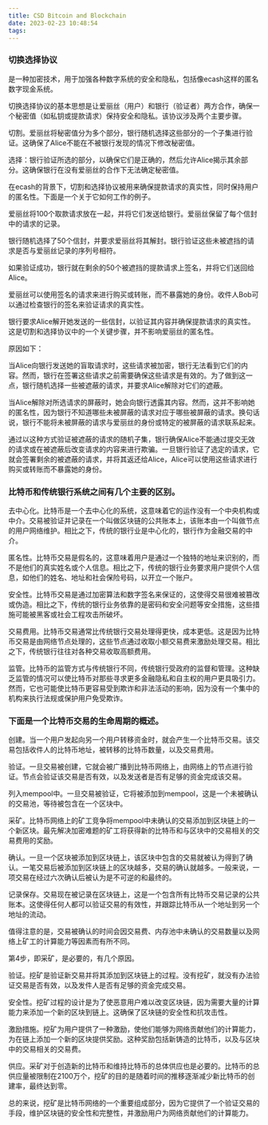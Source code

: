 ```yaml
---
title: CSD Bitcoin and Blockchain
date: 2023-02-23 10:48:54
tags:
---
```


### 切换选择协议

是一种加密技术，用于加强各种数字系统的安全和隐私，包括像ecash这样的匿名数字现金系统。

切换选择协议的基本思想是让爱丽丝（用户）和银行（验证者）两方合作，确保一个秘密值（如私钥或提款请求）保持安全和隐私。该协议涉及两个主要步骤。

切割。爱丽丝将秘密值分为多个部分，银行随机选择这些部分的一个子集进行验证。这确保了Alice不能在不被银行发现的情况下修改秘密值。

选择：银行验证所选的部分，以确保它们是正确的，然后允许Alice揭示其余部分。这确保银行在没有爱丽丝的合作下无法确定秘密值。

在ecash的背景下，切割和选择协议被用来确保提款请求的真实性，同时保持用户的匿名性。下面是一个关于它如何工作的例子。

爱丽丝将100个取款请求放在一起，并将它们发送给银行。爱丽丝保留了每个信封中的请求的记录。

银行随机选择了50个信封，并要求爱丽丝将其解封。银行验证这些未被遮挡的请求是否与爱丽丝记录的序列号相符。

如果验证成功，银行就在剩余的50个被遮挡的提款请求上签名，并将它们送回给Alice。

爱丽丝可以使用签名的请求来进行购买或转账，而不暴露她的身份。收件人Bob可以通过检查银行的签名来验证请求的真实性。

银行要求Alice解开她发送的一些信封，以验证其内容并确保提款请求的真实性。这是切割和选择协议中的一个关键步骤，并不影响爱丽丝的匿名性。

原因如下：

当Alice向银行发送她的盲取请求时，这些请求被加密，银行无法看到它们的内容。然而，银行在签署这些请求之前需要确保这些请求是有效的。为了做到这一点，银行随机选择一些被遮蔽的请求，并要求Alice解除对它们的遮蔽。

当Alice解除对所选请求的屏蔽时，她会向银行透露其内容。然而，这并不影响她的匿名性，因为银行不知道哪些未被屏蔽的请求对应于哪些被屏蔽的请求。换句话说，银行不能将未被屏蔽的请求与爱丽丝的身份或特定的被屏蔽的请求联系起来。

通过以这种方式验证被遮蔽的请求的随机子集，银行确保Alice不能通过提交无效的请求或在被遮蔽后改变请求的内容来进行欺骗。一旦银行验证了选定的请求，它就会签署剩余的被遮蔽的请求，并将其返还给Alice，Alice可以使用这些请求进行购买或转账而不暴露她的身份。



### 比特币和传统银行系统之间有几个主要的区别。

去中心化。比特币是一个去中心化的系统，这意味着它的运作没有一个中央机构或中介。交易被验证并记录在一个叫做区块链的公共账本上，该账本由一个叫做节点的用户网络维护。相比之下，传统的银行业是中心化的，银行作为金融交易的中介。

匿名性。比特币交易是假名的，这意味着用户是通过一个独特的地址来识别的，而不是他们的真实姓名或个人信息。相比之下，传统的银行业务要求用户提供个人信息，如他们的姓名、地址和社会保险号码，以开立一个账户。

安全性。比特币交易是通过加密算法和数字签名来保证的，这使得交易很难被篡改或伪造。相比之下，传统的银行业务依靠的是密码和安全问题等安全措施，这些措施可能被黑客或社会工程攻击所破坏。

交易费用。比特币交易通常比传统银行交易处理得更快，成本更低。这是因为比特币交易是由网络节点处理的，这些节点通过收取小额交易费来激励处理交易。相比之下，传统银行往往对各种交易收取高额费用。

监管。比特币的监管方式与传统银行不同，传统银行受政府的监督和管理。这种缺乏监管的情况可以使比特币对那些寻求更多金融隐私和自主权的用户更具吸引力。然而，它也可能使比特币更容易受到欺诈和非法活动的影响，因为没有一个集中的机构来执行法规或保护用户免受欺诈。



###  下面是一个比特币交易的生命周期的概述。

创建。当一个用户发起向另一个用户转移资金时，就会产生一个比特币交易。该交易包括收件人的比特币地址，被转移的比特币数量，以及交易费用。

验证。一旦交易被创建，它就会被广播到比特币网络上，由网络上的节点进行验证。节点会验证该交易是否有效，以及发送者是否有足够的资金完成该交易。

列入mempool中。一旦交易被验证，它将被添加到mempool，这是一个未被确认的交易池，等待被包含在一个区块中。

采矿。比特币网络上的矿工竞争将mempool中未确认的交易添加到区块链上的一个新区块。最先解决加密难题的矿工将获得新的比特币和与区块中的交易相关的交易费用的奖励。

确认。一旦一个区块被添加到区块链上，该区块中包含的交易就被认为得到了确认。一笔交易后被添加到区块链上的区块越多，交易的确认就越多。一般来说，一项交易在经过六次确认后被认为是不可逆的和最终的。

记录保存。交易现在被记录在区块链上，这是一个包含所有比特币交易记录的公共账本。这使得任何人都可以验证交易的有效性，并跟踪比特币从一个地址到另一个地址的流动。

值得注意的是，交易被确认的时间会因交易费、内存池中未确认的交易数量以及网络上矿工的计算能力等因素而有所不同。



第4步，即采矿，是必要的，有几个原因。

验证。挖矿是验证新交易并将其添加到区块链上的过程。没有挖矿，就没有办法验证交易是否有效，以及发件人是否有足够的资金完成交易。

安全性。挖矿过程的设计是为了使恶意用户难以改变区块链，因为需要大量的计算能力来添加一个新的区块到链上。这确保了区块链的安全性和抗攻击性。

激励措施。挖矿为用户提供了一种激励，使他们能够为网络贡献他们的计算能力，为在链上添加一个新的区块提供奖励。这种奖励包括新铸造的比特币，以及与区块中的交易相关的交易费。

供应。采矿对于创造新的比特币和维持比特币的总体供应也是必要的。比特币的总供应量被限制在2100万个，挖矿的目的是随着时间的推移逐渐减少新比特币的创建率，最终达到零。

总的来说，挖矿是比特币网络的一个重要组成部分，因为它提供了一个验证交易的手段，维护区块链的安全性和完整性，并激励用户为网络贡献他们的计算能力。
